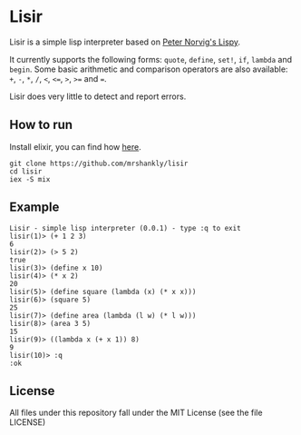 # Lisir

Lisir is a simple lisp interpreter based on [Peter Norvig's Lispy](http://norvig.com/lispy.html).

It currently supports the following forms: `quote`, `define`, `set!`, `if`, `lambda` and `begin`.
Some basic arithmetic and comparison operators are also available: `+`, `-`, `*`, `/`, `<`, `<=`,
`>`, `>=` and `=`.

Lisir does very little to detect and report errors.

## How to run

Install elixir, you can find how [here](http://elixir-lang.org/getting_started/1.html).

```
git clone https://github.com/mrshankly/lisir
cd lisir
iex -S mix
```

## Example

```
Lisir - simple lisp interpreter (0.0.1) - type :q to exit
lisir(1)> (+ 1 2 3)
6
lisir(2)> (> 5 2)
true
lisir(3)> (define x 10)
lisir(4)> (* x 2)
20
lisir(5)> (define square (lambda (x) (* x x)))
lisir(6)> (square 5)
25
lisir(7)> (define area (lambda (l w) (* l w)))
lisir(8)> (area 3 5)
15
lisir(9)> ((lambda x (+ x 1)) 8)
9
lisir(10)> :q
:ok

```

## License

All files under this repository fall under the MIT License (see the file LICENSE)
